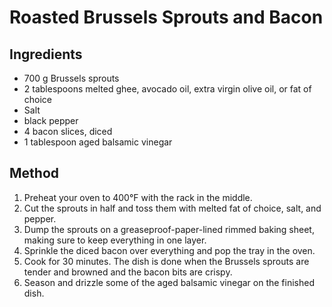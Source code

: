 # Roasted Brussels Sprouts and Bacon

## Ingredients

- 700 g Brussels sprouts
- 2 tablespoons melted ghee, avocado oil, extra virgin olive oil, or fat of choice
- Salt
- black pepper
- 4 bacon slices, diced
- 1 tablespoon aged balsamic vinegar

## Method

1. Preheat your oven to 400°F with the rack in the middle.
2. Cut the sprouts in half and toss them with melted fat of choice, salt, and pepper.
3. Dump the sprouts on a greaseproof-paper-lined rimmed baking sheet, making sure to keep everything in one layer.
4. Sprinkle the diced bacon over everything and pop the tray in the oven.
5. Cook for 30 minutes. The dish is done when the Brussels sprouts are tender and browned and the bacon bits are crispy.
6. Season and drizzle some of the aged balsamic vinegar on the finished dish.
